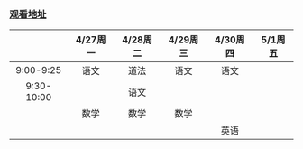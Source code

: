 ### [观看地址](http://zxkt.welaiedu.cn/#/zplay)

|            | 4/27周一 | 4/28周二 | 4/29周三 | 4/30周四 | 5/1周五 |
|:----------:|:--------:|:--------:|:--------:|:--------:|---------|
| 9:00-9:25  |   语文   |   道法   |   语文   |   语文   |         |
| 9:30-10:00 |          |   语文  |         |         |        |
|            |   数学   |   数学   |   数学   |          |         |
|            |          |         |         |   英语   |         |